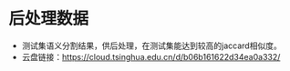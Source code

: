 # 后处理数据
- 测试集语义分割结果，供后处理，在测试集能达到较高的jaccard相似度。
- 云盘链接：https://cloud.tsinghua.edu.cn/d/b06b161622d34ea0a332/
